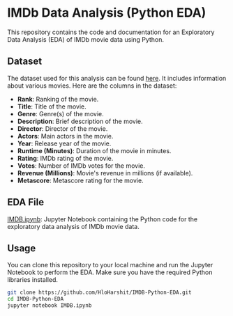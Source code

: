 # IMDb Data Analysis (Python EDA)
This repository contains the code and documentation for an Exploratory Data Analysis (EDA) of IMDb movie data using Python.

## Dataset

The dataset used for this analysis can be found [here](https://www.kaggle.com/datasets/PromptCloudHQ/imdb-data). It includes information about various movies. Here are the columns in the dataset:

- **Rank**: Ranking of the movie.
- **Title**: Title of the movie.
- **Genre**: Genre(s) of the movie.
- **Description**: Brief description of the movie.
- **Director**: Director of the movie.
- **Actors**: Main actors in the movie.
- **Year**: Release year of the movie.
- **Runtime (Minutes)**: Duration of the movie in minutes.
- **Rating**: IMDb rating of the movie.
- **Votes**: Number of IMDb votes for the movie.
- **Revenue (Millions)**: Movie's revenue in millions (if available).
- **Metascore**: Metascore rating for the movie.

## EDA File

[IMDB.ipynb](IMDB.ipynb): Jupyter Notebook containing the Python code for the exploratory data analysis of IMDb movie data.

## Usage

You can clone this repository to your local machine and run the Jupyter Notebook to perform the EDA. Make sure you have the required Python libraries installed.

```bash
git clone https://github.com/HloHarshit/IMDB-Python-EDA.git
cd IMDB-Python-EDA
jupyter notebook IMDB.ipynb
```